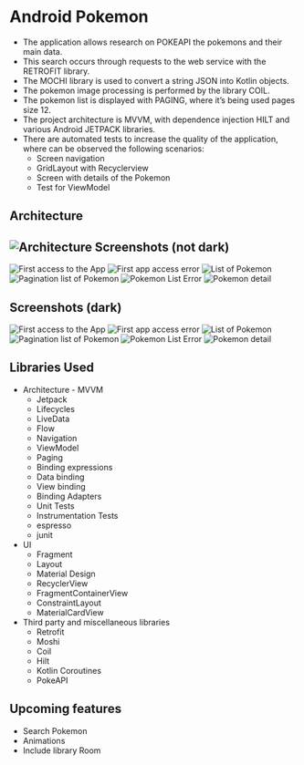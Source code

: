 Android Pokemon
=================

* The application allows research on POKEAPI the pokemons and their main data.
* This search occurs through requests to the web service with the RETROFIT library.
* The MOCHI library is used to convert a string JSON into Kotlin objects.
* The pokemon image processing is performed by the library COIL.
* The pokemon list is displayed with PAGING, where it’s being used pages size 12.
* The project architecture is MVVM, with dependence injection HILT and various Android JETPACK libraries.
* There are automated tests to increase the quality of the application, where can be observed the following scenarios:
  * Screen navigation
  * GridLayout with Recyclerview
  * Screen with details of the Pokemon
  * Test for ViewModel


Architecture
-----------
![Architecture](screenshots/architecture.png "Architecture")
Screenshots (not dark)
-----------

![First access to the App](screenshots/not_dark_phone_pokemon_first_acess.png "First access to the app")
![First app access error](screenshots/not_dark_phone_pokemon_error_first_acess.png "First app access error")
![List of Pokemon](screenshots/not_dark_phone_pokemon_list.png "A list of pokemons")
![Pagination list of Pokemon](screenshots/not_dark_phone_pokemon_pagination_list.png "A pagination list of pokemons")
![Pokemon List Error](screenshots/not_dark_phone_pokemon_error_list.png "Pokemon list error")
![Pokemon detail](screenshots/not_dark_phone_pokemon_detail.png "etails for a specific Pokemon")


Screenshots (dark)
-----------

![First access to the App](screenshots/dark_phone_pokemon_first_acess.png "First access to the app")
![First app access error](screenshots/dark_phone_pokemon_error_first_acess.png "First app access error")
![List of Pokemon](screenshots/dark_phone_pokemon_list.png "A list of pokemons")
![Pagination list of Pokemon](screenshots/dark_phone_pokemon_pagination_list.png "A pagination list of pokemons")
![Pokemon List Error](screenshots/dark_phone_pokemon_error_list.png "Pokemon list error")
![Pokemon detail](screenshots/dark_phone_pokemon_detail.png "Details for a specific Pokemon")


Libraries Used
--------------
* Architecture - MVVM
  * Jetpack
  * Lifecycles
  * LiveData
  * Flow
  * Navigation
  * ViewModel
  * Paging
  * Binding expressions
  * Data binding
  * View binding
  * Binding Adapters
  * Unit Tests
  * Instrumentation Tests
  * espresso
  * junit
* UI
  * Fragment
  * Layout
  * Material Design
  * RecyclerView
  * FragmentContainerView
  * ConstraintLayout
  * MaterialCardView
* Third party and miscellaneous libraries
  * Retrofit
  * Moshi
  * Coil
  * Hilt
  * Kotlin Coroutines
  * PokeAPI
  

Upcoming features
-----------------
* Search Pokemon
* Animations
* Include library Room